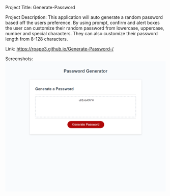 Project Title: Generate-Password

Project Description: This application will auto generate a random password based off the users preference. By using prompt, confirm and alert boxes the user can customize their random password from lowercase, uppercase, number and special characters. They can also customize their password length from 8-128 characters. 
 
 Link: https://rpape3.github.io/Generate-Password-/

Screenshots: 
![Screenshot](./assets/Images/Password%20Generator%20Screenshot.png)